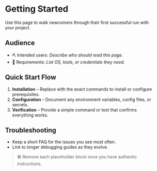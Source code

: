 # Getting Started

Use this page to walk newcomers through their first successful run with your project.

## Audience

- ⛏️ Intended users: *Describe who should read this page.*
- 🧰 Requirements: *List OS, tools, or credentials they need.*

## Quick Start Flow

1. **Installation** – Replace with the exact commands to install or configure prerequisites.
2. **Configuration** – Document any environment variables, config files, or secrets.
3. **Verification** – Provide a simple command or test that confirms everything works.

## Troubleshooting

- Keep a short FAQ for the issues you see most often.
- Link to longer debugging guides as they evolve.

> 🛠️ Remove each placeholder block once you have authentic instructions.
